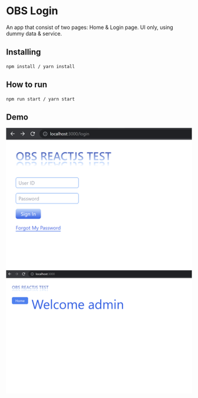# OBS Login

An app that consist of two pages: Home & Login page.
UI only, using dummy data & service.

## Installing

```
npm install / yarn install
```

## How to run

```
npm run start / yarn start
```

## Demo

![login-page](https://github.com/bimaaghafara/obs-login/blob/main/public/login-page.png?raw=true)
![home-page](https://github.com/bimaaghafara/obs-login/blob/main/public/home-page.png?raw=true)
